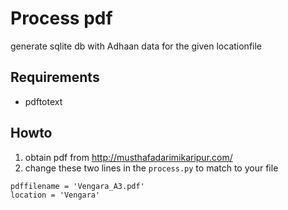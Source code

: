# Process pdf
generate sqlite db with Adhaan data for the given locationfile

## Requirements
- pdftotext

## Howto
1. obtain pdf from http://musthafadarimikaripur.com/
2. change these two lines in the `process.py` to match to your file
```
pdffilename = 'Vengara_A3.pdf'
location = 'Vengara'
```
